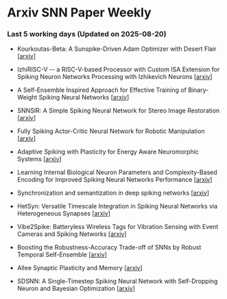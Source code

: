 # Arxiv SNN Paper Weekly


 ### **Last 5 working days (Updated on 2025-08-20)** 


- Kourkoutas-Beta: A Sunspike-Driven Adam Optimizer with Desert Flair [[arxiv](https://arxiv.org/abs/2508.12996)]

- IzhiRISC-V -- a RISC-V-based Processor with Custom ISA Extension for Spiking Neuron Networks Processing with Izhikevich Neurons [[arxiv](https://arxiv.org/abs/2508.12846)]

- A Self-Ensemble Inspired Approach for Effective Training of Binary-Weight Spiking Neural Networks [[arxiv](https://arxiv.org/abs/2508.12609)]

- SNNSIR: A Simple Spiking Neural Network for Stereo Image Restoration [[arxiv](https://arxiv.org/abs/2508.12271)]

- Fully Spiking Actor-Critic Neural Network for Robotic Manipulation [[arxiv](https://arxiv.org/abs/2508.12038)]

- Adaptive Spiking with Plasticity for Energy Aware Neuromorphic Systems [[arxiv](https://arxiv.org/abs/2508.11689)]

- Learning Internal Biological Neuron Parameters and Complexity-Based Encoding for Improved Spiking Neural Networks Performance [[arxiv](https://arxiv.org/abs/2508.11674)]

- Synchronization and semantization in deep spiking networks [[arxiv](https://arxiv.org/abs/2508.12975)]

- HetSyn: Versatile Timescale Integration in Spiking Neural Networks via Heterogeneous Synapses [[arxiv](https://arxiv.org/abs/2508.11644)]

- Vibe2Spike: Batteryless Wireless Tags for Vibration Sensing with Event Cameras and Spiking Networks [[arxiv](https://arxiv.org/abs/2508.11640)]

- Boosting the Robustness-Accuracy Trade-off of SNNs by Robust Temporal Self-Ensemble [[arxiv](https://arxiv.org/abs/2508.11279)]

- Allee Synaptic Plasticity and Memory [[arxiv](https://arxiv.org/abs/2508.10929)]

- SDSNN: A Single-Timestep Spiking Neural Network with Self-Dropping Neuron and Bayesian Optimization [[arxiv](https://arxiv.org/abs/2508.10913)]

